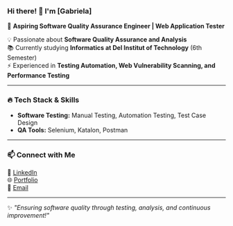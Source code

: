 ### Hi there! 👋 I'm [Gabriela]  

🚀 **Aspiring Software Quality Assurance Engineer | Web Application Tester**  

💡 Passionate about **Software Quality Assurance and Analysis**  
📚 Currently studying **Informatics at Del Institut of Technology** (6th Semester)  
⚡ Experienced in **Testing Automation, Web Vulnerability Scanning, and Performance Testing**  

---

### 🔥 **Tech Stack & Skills**  
- **Software Testing:** Manual Testing, Automation Testing, Test Case Design  
- **QA Tools:** Selenium, Katalon, Postman

---
### 📫 **Connect with Me**  
💼 [LinkedIn](https://www.linkedin.com/in/gabriela-silitonga/)  
🌐 [Portfolio](https://herisitompul.github.io/puhatt/)  
📩 [Email](gabrielaamls@gmail.com)

---

✨ *"Ensuring software quality through testing, analysis, and continuous improvement!"*  
